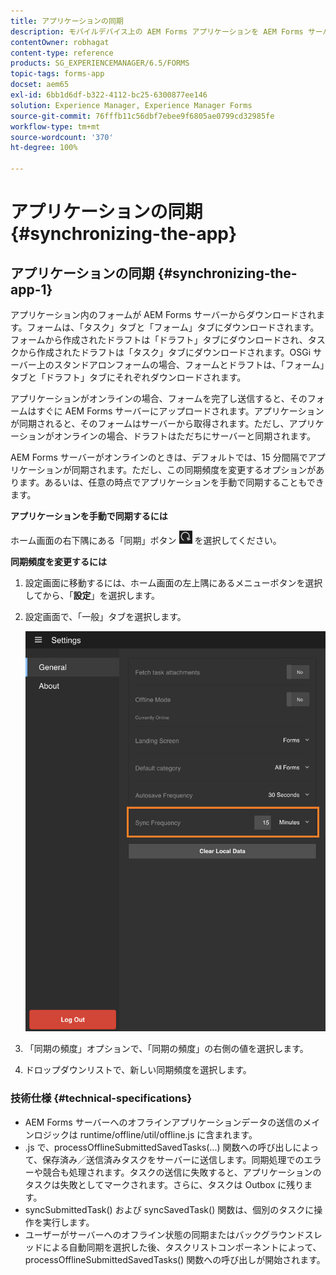```yaml
---
title: アプリケーションの同期
description: モバイルデバイス上の AEM Forms アプリケーションを AEM Forms サーバーと同期します。
contentOwner: robhagat
content-type: reference
products: SG_EXPERIENCEMANAGER/6.5/FORMS
topic-tags: forms-app
docset: aem65
exl-id: 6bb1d6df-b322-4112-bc25-6300877ee146
solution: Experience Manager, Experience Manager Forms
source-git-commit: 76fffb11c56dbf7ebee9f6805ae0799cd32985fe
workflow-type: tm+mt
source-wordcount: '370'
ht-degree: 100%

---
```


# アプリケーションの同期{#synchronizing-the-app}

## アプリケーションの同期 {#synchronizing-the-app-1}

アプリケーション内のフォームが AEM Forms サーバーからダウンロードされます。フォームは、「タスク」タブと「フォーム」タブにダウンロードされます。フォームから作成されたドラフトは「ドラフト」タブにダウンロードされ、タスクから作成されたドラフトは「タスク」タブにダウンロードされます。OSGi サーバー上のスタンドアロンフォームの場合、フォームとドラフトは、「フォーム」タブと「ドラフト」タブにそれぞれダウンロードされます。

アプリケーションがオンラインの場合、フォームを完了し送信すると、そのフォームはすぐに AEM Forms サーバーにアップロードされます。アプリケーションが同期されると、そのフォームはサーバーから取得されます。ただし、アプリケーションがオンラインの場合、ドラフトはただちにサーバーと同期されます。

AEM Forms サーバーがオンラインのときは、デフォルトでは、15 分間隔でアプリケーションが同期されます。ただし、この同期頻度を変更するオプションがあります。あるいは、任意の時点でアプリケーションを手動で同期することもできます。

**アプリケーションを手動で同期するには**

ホーム画面の右下隅にある「同期」ボタン ![sync-app](assets/sync-app.png) を選択してください。

**同期頻度を変更するには**

1. 設定画面に移動するには、ホーム画面の左上隅にあるメニューボタンを選択してから、「**設定**」を選択します。
1. 設定画面で、「一般」タブを選択します。

   ![一般設定ウィンドウの「同期の頻度」設定](assets/gen-settings-2.png)

1. 「同期の頻度」オプションで、「同期の頻度」の右側の値を選択します。
1. ドロップダウンリストで、新しい同期頻度を選択します。

### 技術仕様 {#technical-specifications}

* AEM Forms サーバーへのオフラインアプリケーションデータの送信のメインロジックは runtime/offline/util/offline.js に含まれます。
* .js で、processOfflineSubmittedSavedTasks(...) 関数への呼び出しによって、保存済み／送信済みタスクをサーバーに送信します。同期処理でのエラーや競合も処理されます。タスクの送信に失敗すると、アプリケーションのタスクは失敗としてマークされます。さらに、タスクは Outbox に残ります。
* syncSubmittedTask() および syncSavedTask() 関数は、個別のタスクに操作を実行します。
* ユーザーがサーバーへのオフライン状態の同期またはバックグラウンドスレッドによる自動同期を選択した後、タスクリストコンポーネントによって、processOfflineSubmittedSavedTasks() 関数への呼び出しが開始されます。
